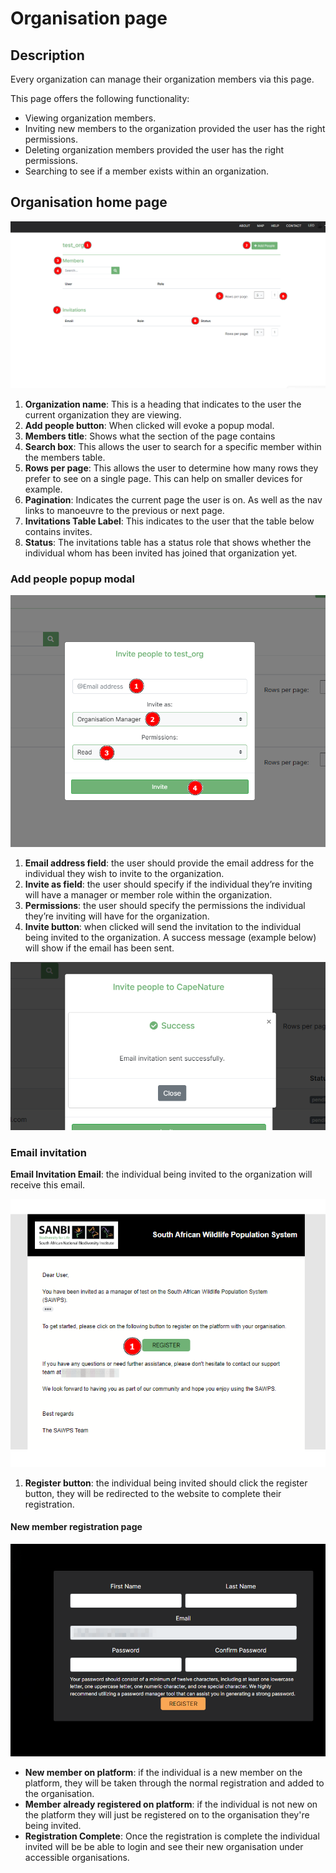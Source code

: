 # Organisation page

## Description

Every organization can manage their organization members via this page.

This page offers the following functionality:

* Viewing organization members.
* Inviting new members to the organization provided the user has the right permissions.
* Deleting organization members provided the user has the right permissions.
* Searching to see if a member exists within an organization.

## Organisation home page

![Organisation Page 2](./img/organisation-page-2.png)

1. **Organization name**: This is a heading that indicates to the user the current organization they are viewing.
2. **Add people button**: When clicked will evoke a popup modal.
3. **Members title**: Shows what the section of the page contains
4. **Search box**: This allows the user to search for a specific member within the members table.
5. **Rows per page**: This allows the user to determine how many rows they prefer to see on a single page. This can help on smaller devices for example.
6. **Pagination**: Indicates the current page the user is on. As well as the nav links to manoeuvre to the previous or next page.
7. **Invitations Table Label**: This indicates to the user that the table below contains invites.
8. **Status**: The invitations table has a status role that shows whether the individual whom has been invited has joined that organization yet.

### Add people popup modal

![Organisation Page 3](./img/organisation-page-3.png)

1. **Email address field**: the user should provide the email address for the individual they wish to invite to the organization.
2. **Invite as field**: the user should specify if the individual they’re inviting will have a manager or member role within the organization.
3. **Permissions**: the user should specify the permissions the individual they’re inviting will have for the organization.
4. **Invite button**: when clicked will send the invitation to the individual being invited to the organization. A success message (example below) will show if the email has been sent.

![Organisation Page 4](./img/organisation-page-4.png)

### Email invitation

**Email Invitation Email**: the individual being invited to the organization will receive this email.

![Organisation Page 5](./img/organisation-page-5.png)

1. **Register button**: the individual being invited should click the register button, they will be redirected to the website to complete their registration.

#### New member registration page

![Organisation Page 6](./img/organisation-page-6.png)

* **New member on platform**: if the individual is a new member on the platform, they will be taken through the normal registration and added to the organisation.
* **Member already registered on platform**: if the individual is not new on the platform they will just be registered on to the organisation they're being invited.
* **Registration Complete**: Once the registration is complete the individual invited will be be able to login and see their new organisation under accessible organisations.
